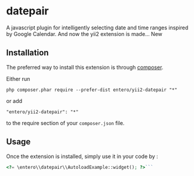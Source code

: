 datepair
========
 A javascript plugin for intelligently selecting date and time ranges inspired by Google Calendar. And now the yii2 extension is made... New

Installation
------------

The preferred way to install this extension is through [composer](http://getcomposer.org/download/).

Either run

```
php composer.phar require --prefer-dist entero/yii2-datepair "*"
```

or add

```
"entero/yii2-datepair": "*"
```

to the require section of your `composer.json` file.


Usage
-----

Once the extension is installed, simply use it in your code by  :

```php
<?= \entero\\datepair\\AutoloadExample::widget(); ?>```